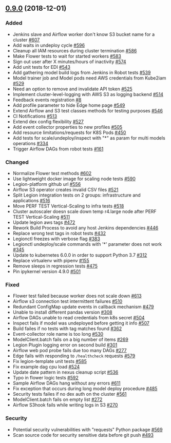 ## [0.9.0](https://github.com/legion-platform/legion/tree/0.9.0) (2018-12-01)

### Added
- Jenkins slave and Airflow worker don't know S3 bucket name for a cluster [\#607](https://github.com/legion-platform/legion/issues/607)
- Add waits in undeploy cycle [\#596](https://github.com/legion-platform/legion/issues/596)
- Cleanup all IAM resources during cluster termination [\#586](https://github.com/legion-platform/legion/issues/586)
- Make Flower tests to wait for started workers [\#583](https://github.com/legion-platform/legion/issues/583)
- Sign out user after X minutes/hours of inactivity [\#574](https://github.com/legion-platform/legion/issues/574)
- Add unit tests for EDI [\#543](https://github.com/legion-platform/legion/issues/543)
- Add gathering model build logs from Jenkins in Robot tests [\#539](https://github.com/legion-platform/legion/issues/539)
- Model trainer job and Model pods need AWS credentials from Kube2iam [\#529](https://github.com/legion-platform/legion/issues/529)
- Need an option to remove and invalidate API token [\#525](https://github.com/legion-platform/legion/issues/525)
- Implement cluster-level-logging with AWS S3 as logging backend [\#514](https://github.com/legion-platform/legion/issues/514)
- Feedback events registration [\#8](https://github.com/legion-platform/legion/issues/8)
- Add profile parameter to hide Edge home page [\#549](https://github.com/legion-platform/legion/issues/549)
- Extend Airflow and S3 test classes methods for testing purposes [\#546](https://github.com/legion-platform/legion/issues/546)
- CI Notifications [\#513](https://github.com/legion-platform/legion/issues/513)
- Extend dex config flexibility [\#527](https://github.com/legion-platform/legion/issues/527)
- Add event collector properties to new profiles [\#505](https://github.com/legion-platform/legion/issues/505)
- Add resource limitations/requests for K8S Pods [\#450](https://github.com/legion-platform/legion/issues/450)
- Add tests for scale/undeploy/inspect with "*" as param for multi models operations [\#334](https://github.com/legion-platform/legion/issues/334)
- Trigger Airflow DAGs from robot tests [\#161](https://github.com/legion-platform/legion/issues/161)

### Changed
- Normalize Flower test methods [\#602](https://github.com/legion-platform/legion/issues/602)
- Use lightweight docker image for scaling node tests [\#590](https://github.com/legion-platform/legion/issues/590)
- Legion-platform github url [\#556](https://github.com/legion-platform/legion/issues/556)
- Airflow S3 operator creates invalid CSV files [\#521](https://github.com/legion-platform/legion/issues/521)
- Split Legion integration tests on 2 groups: infrastructure and applications [\#516](https://github.com/legion-platform/legion/issues/516)
- Move PERF TEST Vertical-Scaling to infra tests [\#518](https://github.com/legion-platform/legion/issues/518)
- Cluster autoscaler doesn scale down temp r4.large node after PERF TEST Vertical-Scaling [\#511](https://github.com/legion-platform/legion/issues/511)
- Update legion aws tags [\#472](https://github.com/legion-platform/legion/issues/472)
- Rework Build Process to avoid any host Jenkins dependencies [\#446](https://github.com/legion-platform/legion/issues/446)
- Replace wrong test tags in robot tests [\#432](https://github.com/legion-platform/legion/issues/432)
- Legionctl freezes with verbose flag [\#383](https://github.com/legion-platform/legion/issues/383)
- Legionctl undeploy/scale commands with '*' parameter does not work [\#345](https://github.com/legion-platform/legion/issues/345)
- Update to kubernetes 6.0.0 in order to support Python 3.7 [\#312](https://github.com/legion-platform/legion/issues/312)
- Replace virtualenv with pipenv [\#155](https://github.com/legion-platform/legion/issues/155)
- Remove sleeps in regression tests [\#475](https://github.com/legion-platform/legion/issues/475)
- Pin ipykernel version 4.9.0 [\#501](https://github.com/legion-platform/legion/issues/501)

### Fixed
- Flower test failed because worker does not scale down [\#613](https://github.com/legion-platform/legion/issues/613)
- Airflow s3 connection test intermittent failures [\#510](https://github.com/legion-platform/legion/issues/510)
- Redundant ConfigMap update events in callback mechanism [\#479](https://github.com/legion-platform/legion/issues/479)
- Unable to install different pandas version [\#308](https://github.com/legion-platform/legion/issues/308)
- Airflow DAGs unable to read credentials from k8s secret [\#504](https://github.com/legion-platform/legion/issues/504)
- Inspect fails if model was undeployed before getting it info [\#507](https://github.com/legion-platform/legion/issues/507)
- Build failes if no tests with tag matches found [\#362](https://github.com/legion-platform/legion/issues/362)
- Event-collector role name is too long [\#530](https://github.com/legion-platform/legion/issues/530)
- ModelClient.batch fails on a big number of items [\#269](https://github.com/legion-platform/legion/issues/269)
- Legion Plugin logging error on second build [\#301](https://github.com/legion-platform/legion/issues/301)
- Airflow web pod probe fails due too many DAGs [\#277](https://github.com/legion-platform/legion/issues/277)
- Edge fails with responding to `/healthcheck` requests [\#579](https://github.com/legion-platform/legion/issues/579)
- Fix legion-template unit tests [\#585](https://github.com/legion-platform/legion/issues/585)
- Fix example dag cpu load [\#524](https://github.com/legion-platform/legion/issues/524)
- Update date pattern in nexus cleanup script [\#536](https://github.com/legion-platform/legion/issues/536)
- Typo in flower logic tests [\#592](https://github.com/legion-platform/legion/issues/592)
- Sample Airflow DAGs hang without any errors [\#611](https://github.com/legion-platform/legion/issues/611)
- Fix exception that occurs during long model deploy procedure [\#485](https://github.com/legion-platform/legion/issues/485)
- Security tests failes if no dex auth on the cluster [\#561](https://github.com/legion-platform/legion/issues/561)
- ModelClient.batch fails on empty list [\#272](https://github.com/legion-platform/legion/issues/272)
- Airflow S3hook fails while writing logs in S3 [\#270](https://github.com/legion-platform/legion/issues/270)

### Security
- Potential security vulnerabilities with "requests" Python package [\#569](https://github.com/legion-platform/legion/issues/569)
- Scan source code for security sensitive data before git push [\#493](https://github.com/legion-platform/legion/issues/493)